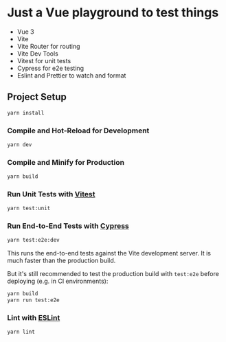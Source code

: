 # Just a Vue playground to test things

* Vue 3
* Vite
* Vite Router for routing
* Vite Dev Tools
* Vitest for unit tests
* Cypress for e2e testing
* Eslint and Prettier to watch and format


## Project Setup

```sh
yarn install
```

### Compile and Hot-Reload for Development

```sh
yarn dev
```

### Compile and Minify for Production

```sh
yarn build
```

### Run Unit Tests with [Vitest](https://vitest.dev/)

```sh
yarn test:unit
```

### Run End-to-End Tests with [Cypress](https://www.cypress.io/)

```sh
yarn test:e2e:dev
```

This runs the end-to-end tests against the Vite development server.
It is much faster than the production build.

But it's still recommended to test the production build with `test:e2e` before deploying (e.g. in CI environments):

```sh
yarn build
yarn run test:e2e
```

### Lint with [ESLint](https://eslint.org/)

```sh
yarn lint
```
